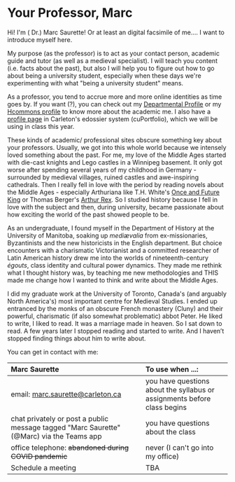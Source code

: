 # Your Professor, Marc

Hi! I'm \( Dr.\) Marc Saurette! Or at least an digital facsimile of me.... I want to introduce myself here. 

My purpose \(as the professor\) is to act as your contact person, academic guide and tutor \(as well as a medieval specialist\). I will teach you content \(i.e. facts about the past\), but also I will help you to figure out how to go about being a university student, especially when these days we're experimenting with what "being a university student" means. 

As a professor, you tend to accrue more and more online identities as time goes by. If you want \(?\), you can check out my [Departmental Profile](https://carleton.ca/history/people/marc-saurette/) or my [Hcommons profile](https://hcommons.org/members/saurette/) to know more about the academic me. I also have a [profile page](https://cuportfolio.carleton.ca/view/view.php?t=R0JhOVq2vQu3xfWjiceY) in Carleton's edossier system \(cuPortfolio\), which we will be using in class this year. 

These kinds of academic/ professional sites obscure something key about your professors. Usually, we got into this whole world because we intensely loved something about the past. For me, my love of the Middle Ages started with die-cast knights and Lego castles in a Winnipeg basement. It only got worse after spending several years of my childhood in Germany - surrounded by medieval villages, ruined castles and awe-inspiring cathedrals. Then I really fell in love with the period by reading novels about the Middle Ages - especially Arthuriana like T.H. White's [Once and Future King](https://ocul-crl.primo.exlibrisgroup.com/permalink/01OCUL_CRL/1gorbd6/alma991007825869705153) or Thomas Berger's [Arthur Rex](https://ocul-crl.primo.exlibrisgroup.com/permalink/01OCUL_CRL/1gorbd6/alma991008085209705153). So I studied history because I fell in love with the subject and then, during university, became passionate about how exciting the world of the past showed people to be. 

As an undergraduate, I found myself in the Department of History at the University of Manitoba, soaking up _mediævalia_ from ex-missionaries, Byzantinists and the new historicists in the English department. But choice encounters with a charismatic Victorianist and a committed researcher of Latin American history drew me into the worlds of nineteenth-century _égouts_, class identity and cultural power dynamics. They made me rethink what I thought history was, by teaching me new methodologies and THIS made me change how I wanted to think and write about the Middle Ages. 

I did my graduate work at the University of Toronto, Canada's \(and arguably North America's\) most important centre for Medieval Studies. I ended up entranced by the monks of an obscure French monastery \(Cluny\) and their powerful, charismatic \(if also somewhat problematic\) abbot Peter. He liked to write, I liked to read. It was a marriage made in heaven. So I sat down to read. A few years later I stopped reading and started to write. And I haven’t stopped finding things about him to write about.

You can get in contact with me:

| Marc Saurette | To use when ...: |
| :--- | :--- |
| email: marc.saurette@carleton.ca | you have questions about the syllabus or assignments before class begins |
| chat privately or post a public message tagged "Marc Saurette" \(@Marc\) via the Teams app | you have questions about the class |
| office telephone: ~~abandoned during COVID pandemic~~ | never    \(I can't go into my office\) |
| Schedule a meeting  | TBA |


